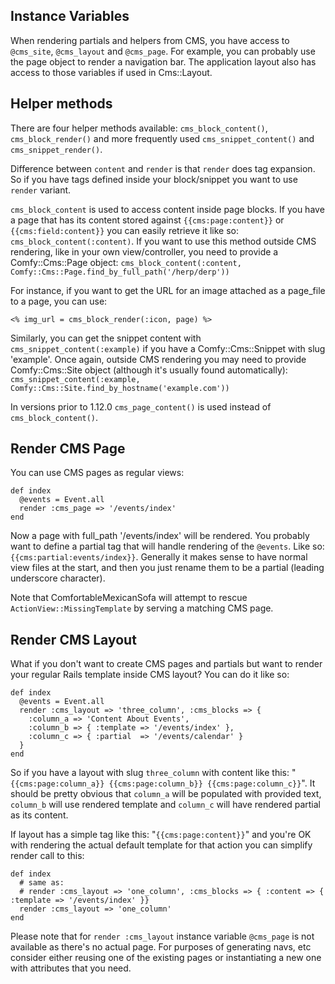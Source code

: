 ## Instance Variables
When rendering partials and helpers from CMS, you have access to `@cms_site`, `@cms_layout` and `@cms_page`. For example, you can probably use the page object to render a navigation bar. The application layout also has access to those variables if used in Cms::Layout.

## Helper methods
There are four helper methods available: `cms_block_content()`, `cms_block_render()` and more frequently used `cms_snippet_content()` and `cms_snippet_render()`.

Difference between `content` and `render` is that `render` does tag expansion. So if you have tags defined inside your block/snippet you want to use `render` variant.

`cms_block_content` is used to access content inside page blocks. If you have a page that has its content stored against `{{cms:page:content}}` or `{{cms:field:content}}` you can easily retrieve it like so: `cms_block_content(:content)`. If you want to use this method outside CMS rendering, like in your own view/controller, you need to provide a Comfy::Cms::Page object: `cms_block_content(:content, Comfy::Cms::Page.find_by_full_path('/herp/derp'))`

For instance, if you want to get the URL for an image attached as a page_file to a page, you can use:

```
<% img_url = cms_block_render(:icon, page) %>
```

Similarly, you can get the snippet content with `cms_snippet_content(:example)` if you have a Comfy::Cms::Snippet with slug 'example'. Once again, outside CMS rendering you may need to provide Comfy::Cms::Site object (although it's usually found automatically): `cms_snippet_content(:example, Comfy::Cms::Site.find_by_hostname('example.com'))`

In versions prior to 1.12.0 `cms_page_content()` is used instead of `cms_block_content()`.

## Render CMS Page
You can use CMS pages as regular views:

    def index
      @events = Event.all
      render :cms_page => '/events/index'
    end
  
Now a page with full_path '/events/index' will be rendered. You probably want to define a partial tag that will handle rendering of the `@events`. Like so: `{{cms:partial:events/index}}`. Generally it makes sense to have normal view files at the start, and then you just rename them to be a partial (leading underscore character).

Note that ComfortableMexicanSofa will attempt to rescue `ActionView::MissingTemplate` by serving a matching CMS page.

## Render CMS Layout
What if you don't want to create CMS pages and partials but want to render your regular Rails template inside CMS layout? You can do it like so:
    
    def index
      @events = Event.all
      render :cms_layout => 'three_column', :cms_blocks => {
        :column_a => 'Content About Events',
        :column_b => { :template => '/events/index' },
        :column_c => { :partial  => '/events/calendar' }
      }
    end
    
So if you have a layout with slug `three_column` with content like this: "`{{cms:page:column_a}} {{cms:page:column_b}} {{cms:page:column_c}}`". It should be pretty obvious that `column_a` will be populated with provided text, `column_b` will use rendered template and `column_c` will have rendered partial as its content.

If layout has a simple tag like this: "`{{cms:page:content}}`" and you're OK with rendering the actual default template for that action you can simplify render call to this:

    def index
      # same as:
      # render :cms_layout => 'one_column', :cms_blocks => { :content => { :template => '/events/index' }}
      render :cms_layout => 'one_column'
    end
    
Please note that for `render :cms_layout` instance variable `@cms_page` is not available as there's no actual page. For purposes of generating navs, etc consider either reusing one of the existing pages or instantiating a new one with attributes that you need.